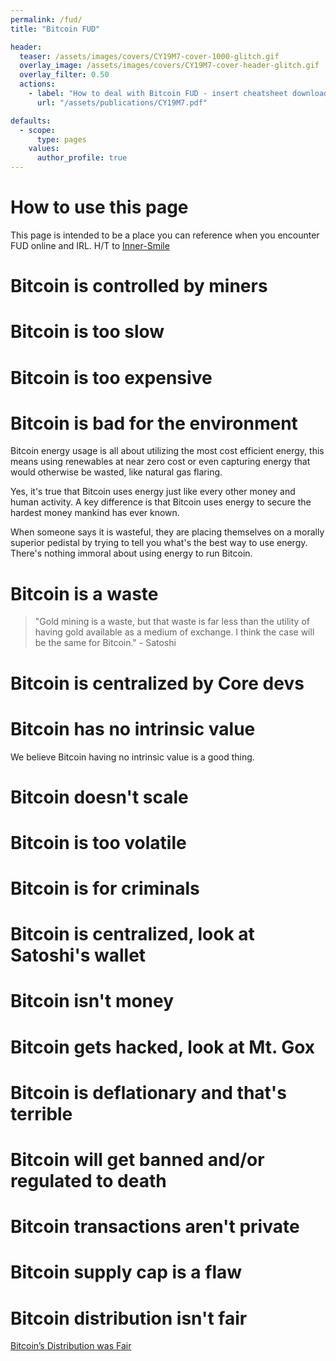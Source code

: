 ```yaml
---
permalink: /fud/
title: "Bitcoin FUD"

header:
  teaser: /assets/images/covers/CY19M7-cover-1000-glitch.gif
  overlay_image: /assets/images/covers/CY19M7-cover-header-glitch.gif
  overlay_filter: 0.50
  actions:
    - label: "How to deal with Bitcoin FUD - insert cheatsheet download here"
      url: "/assets/publications/CY19M7.pdf"

defaults:
  - scope:
      type: pages
    values:
      author_profile: true
---
```


# How to use this page
This page is intended to be a place you can reference when you encounter FUD online and IRL. H/T to [Inner-Smile](https://www.inner-smile.com/bitcoin-fud.phtml)

# Bitcoin is controlled by miners


# Bitcoin is too slow

# Bitcoin is too expensive

# Bitcoin is bad for the environment

Bitcoin energy usage is all about utilizing the most cost efficient energy, this means using renewables at near zero cost or even capturing energy that would otherwise be wasted, like natural gas flaring.

Yes, it's true that Bitcoin uses energy just like every other money and human activity. A key difference is that Bitcoin uses energy to secure the hardest money mankind has ever known. 

When someone says it is wasteful, they are placing themselves on a morally superior pedistal by trying to tell you what's the best way to use energy. There's nothing immoral about using energy to run Bitcoin.

# Bitcoin is a waste

> "Gold mining is a waste, but that waste is far less than the utility of having gold available as a medium of exchange. I think the case will be the same for Bitcoin." - Satoshi

# Bitcoin is centralized by Core devs

# Bitcoin has no intrinsic value
We believe Bitcoin having no intrinsic value is a good thing. 

# Bitcoin doesn't scale

# Bitcoin is too volatile

# Bitcoin is for criminals

# Bitcoin is centralized, look at Satoshi's wallet

# Bitcoin isn't money

# Bitcoin gets hacked, look at Mt. Gox

# Bitcoin is deflationary and that's terrible

# Bitcoin will get banned and/or regulated to death

# Bitcoin transactions aren't private

# Bitcoin supply cap is a flaw

# Bitcoin distribution isn't fair

[Bitcoin’s Distribution was Fair](https://www.danheld.com/blog/2019/1/6/bitcoins-distribution-was-fair)